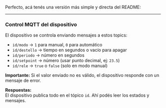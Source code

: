 Perfecto, acá tenés una versión más simple y directa del README:

---

### Control MQTT del dispositivo

El dispositivo se controla enviando mensajes a estos topics:

- `id/modo` → `1` para manual, `0` para automático  
- `id/destello` → tiempo en segundos o vacío para apagar  
- `id/periodo` → número en segundos  
- `id/setpoint` → número (usar punto decimal, ej: `23.5`)  
- `id/rele` → `true` o `false` (solo en modo manual)

**Importante:** Si el valor enviado no es válido, el dispositivo responde con un mensaje de error.

**Respuestas:**  
El dispositivo publica todo en el tópico `id`. Ahí podés leer los estados y mensajes.
